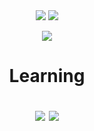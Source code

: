 
<div align="center">
 <img src="https://capsule-render.vercel.app/api?type=waving&reversal=true&color=gradient&customColorList=4&height=300&section=header&text=AboutMe%20&fontSize=90"/>
 <a href="https://github.com/jikwan0327/github-readme-stats">
    <img src="https://github-readme-stats.vercel.app/api?username=tedsoftj1123&bg_color=30,BDCCE6,6BE78D&title_color=fff&text_color=fff"/></a>
 <p><a href="http://mazassumnida.wtf/api/mini/generate_badge?boj=tedsoftj1123">    <img src="http://mazassumnida.wtf/api/mini/generate_badge?boj=tedsoftj1123"/></a></p>
</div>

<h1 align="center">
 <p></p>
 <p>Learning</p>
<img src="https://img.shields.io/badge/Spring Boot-6DB33F?style=flat&logo=SpringBoot&logoColor=white"/>
<img src="https://img.shields.io/badge/Spring-6DB33F?style=flat&logo=Spring&logoColor=white"/></a>

